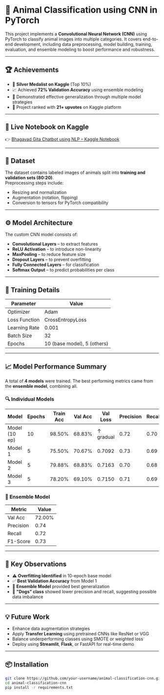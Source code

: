 # 🐾 Animal Classification using CNN in PyTorch

This project implements a **Convolutional Neural Network (CNN)** using PyTorch to classify animal images into multiple categories. It covers end-to-end development, including data preprocessing, model building, training, evaluation, and ensemble modeling to boost performance and robustness.

---

## 🏆 Achievements

- 🥈 **Silver Medalist on Kaggle** (Top 10%)
- 📈 Achieved **72% Validation Accuracy** using ensemble modeling
- 🧠 Demonstrated effective generalization through multiple model strategies
- 🔗 Project ranked with **21+ upvotes** on Kaggle platform

---

## 📎 Live Notebook on Kaggle

👉 [Bhagavad Gita Chatbot using NLP – Kaggle Notebook](https://www.kaggle.com/code/oops26/bhagavad-gita-chatbot-using-nlp)  

---

## 📁 Dataset

The dataset contains labeled images of animals split into **training and validation sets (80:20)**.  
Preprocessing steps include:

- Resizing and normalization  
- Augmentation (rotation, flipping)  
- Conversion to tensors for PyTorch compatibility

---

## ⚙️ Model Architecture

The custom CNN model consists of:

- **Convolutional Layers** – to extract features  
- **ReLU Activation** – to introduce non-linearity  
- **MaxPooling** – to reduce feature size  
- **Dropout Layers** – to prevent overfitting  
- **Fully Connected Layers** – for classification  
- **Softmax Output** – to predict probabilities per class

---

## 🚀 Training Details

| Parameter       | Value            |
|----------------|------------------|
| Optimizer       | Adam             |
| Loss Function   | CrossEntropyLoss |
| Learning Rate   | 0.001            |
| Batch Size      | 32               |
| Epochs          | 10 (base model), 5 (others) |

---

## 📈 Model Performance Summary

A total of **4 models** were trained. The best performing metrics came from the **ensemble model**, combining all.

### 🔍 Individual Models

| Model         | Epochs | Train Acc | Val Acc | Val Loss | Precision | Recall | F1-Score |
|---------------|--------|-----------|---------|----------|-----------|--------|----------|
| Model (10 ep) | 10     | 98.50%    | 68.83%  | ↑ gradual | 0.72      | 0.70   | 0.71     |
| Model 1       | 5      | 75.50%    | 70.67%  | 0.7092   | 0.73      | 0.69   | 0.71     |
| Model 2       | 5      | 79.88%    | 68.83%  | 0.7163   | 0.70      | 0.68   | 0.69     |
| Model 3       | 5      | 78.20%    | 69.10%  | 0.7150   | 0.71      | 0.69   | 0.70     |

### 🤝 Ensemble Model

| Metric     | Value  |
|------------|--------|
| Val Acc    | 72.00% |
| Precision  | 0.74   |
| Recall     | 0.72   |
| F1-Score   | 0.73   |

---

## 📌 Key Observations

- ⚠️ **Overfitting Identified** in 10-epoch base model  
- ✅ **Best Validation Accuracy** from Model 1  
- 🤝 **Ensemble Model** provided best generalization  
- 🐶 **"Dogs" class** showed lower precision and recall, suggesting possible data imbalance

---

## 💡 Future Work

- Enhance data augmentation strategies
- Apply **Transfer Learning** using pretrained CNNs like ResNet or VGG
- Balance underperforming classes using SMOTE or weighted loss
- Deploy using **Streamlit**, **Flask**, or FastAPI for real-time demo

---

## 📦 Installation

```bash
git clone https://github.com/your-username/animal-classification-cnn.git
cd animal-classification-cnn
pip install -r requirements.txt

